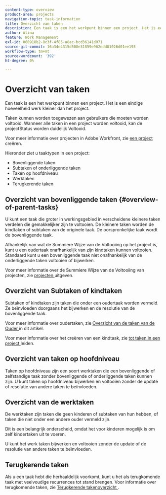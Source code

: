 ```yaml
---
content-type: overview
product-area: projects
navigation-topic: task-information
title: Overzicht van taken
description: Een taak is een het werkpunt binnen een project. Het is een eindige hoeveelheid werk kleiner dan het project.
author: Alina
feature: Work Management
exl-id: 060918b2-8c3f-4f85-a8ac-bcd36141d071
source-git-commit: 16a34e4315d508e31859e962edd01026d01ee193
workflow-type: tm+mt
source-wordcount: '392'
ht-degree: 0%

---
```


# Overzicht van taken

<!-- Audited: 01/2024 -->

Een taak is een het werkpunt binnen een project. Het is een eindige hoeveelheid werk kleiner dan het project.

Taken kunnen worden toegewezen aan gebruikers die moeten worden voltooid. Wanneer alle taken in een project worden voltooid, kan de projectStatus worden duidelijk Voltooid.

Voor meer informatie over projecten in Adobe Workfront, zie [ een project ](../../../manage-work/projects/create-projects/create-project.md) creëren.

Hieronder ziet u taaktypen in een project:

* Bovenliggende taken
* Subtaken of onderliggende taken
* Taken op hoofdniveau
* Werktaken
* Terugkerende taken

## Overzicht van bovenliggende taken  {#overview-of-parent-tasks}

U kunt een taak die groter in werkingsgebied in verscheidene kleinere taken verdelen die gemakkelijker zijn te voltooien. De kleinere taken worden de kindtaken of subtaken van de originele taak. De oorspronkelijke taak wordt de bovenliggende taak.

Afhankelijk van wat de Summiere Wijze van de Voltooiing op het project is, kunt u een oudertaak onafhankelijk van zijn kindtaken kunnen voltooien. Standaard kunt u een bovenliggende taak niet onafhankelijk van de onderliggende taken voltooien of bijwerken.

Voor meer informatie over de Summiere Wijze van de Voltooiing van projecten, zie [ projecten ](../../../manage-work/projects/manage-projects/edit-projects.md) uitgeven.

## Overzicht van Subtaken of kindtaken

Subtaken of kindtaken zijn taken die onder een oudertaak worden vermeld. Ze beïnvloeden doorgaans het bijwerken en de resolutie van de bovenliggende taak.

Voor meer informatie over oudertaken, zie [ Overzicht van de taken van de Ouder ](#overview-of-parent-tasks) in dit artikel.

Voor meer informatie over het creëren van een kindtaak, zie [ tot taken in een project ](../../../manage-work/tasks/create-tasks/create-tasks-in-project.md) leiden.

## Overzicht van taken op hoofdniveau

Taken op hoofdniveau zijn een soort werktaken die een bovenliggende of zelfstandige taak zonder bovenliggende of onderliggende taken kunnen zijn. U kunt taken op hoofdniveau bijwerken en voltooien zonder de update of resolutie van andere taken te beïnvloeden.

## Overzicht van de werktaken

De werktaken zijn taken die geen kinderen of subtaken van hun hebben, of taken die niet onder een andere ouder vermeld zijn.

Dit is een belangrijk onderscheid, omdat het voor kinderen mogelijk is om zelf kindertaken uit te voeren.

U kunt het werk taken bijwerken en voltooien zonder de update of de resolutie van andere taken te beïnvloeden.

## Terugkerende taken

Als u een taak hebt die herhaaldelijk voorkomt, kunt u het als terugkomende taak met veelvoudige recurrences tot stand brengen. Voor informatie over terugkomende taken, zie [ Terugkerende takenoverzicht ](../../../manage-work/tasks/manage-tasks/recurring-tasks-overview.md).
